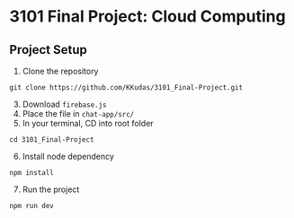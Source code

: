 
# 3101 Final Project: Cloud Computing
## Project Setup

 1. Clone the repository
 ```
git clone https://github.com/KKudas/3101_Final-Project.git 
```
 3. Download `firebase.js`
 4. Place the file in `chat-app/src/`
 5. In your terminal, CD into root folder
 ```
cd 3101_Final-Project
```
6. Install node dependency
```
npm install
```
7. Run the project
```
npm run dev
```

